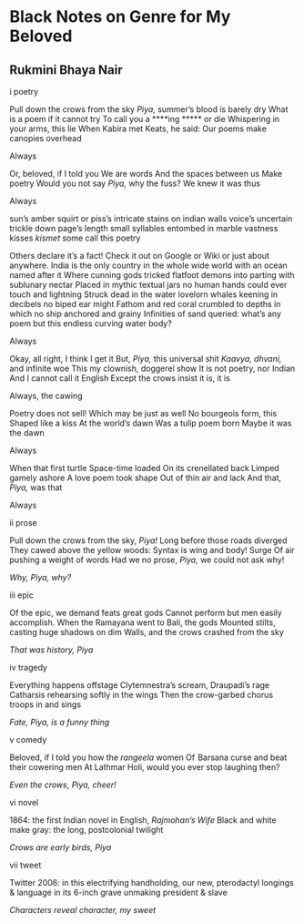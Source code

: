 # Black Notes on Genre for My Beloved
## Rukmini Bhaya Nair
i poetry

Pull down the crows from the sky
 _Piya,_ summer’s blood is barely dry
What is a poem if it cannot try
To call you a ****ing ***** or die
Whispering in your arms, this lie
When Kabira met Keats, he said:
Our poems make canopies overhead

Always

Or, beloved, if I told you
We are words
And the spaces between us
Make poetry
Would you not say
 _Piya,_ why the fuss?
We knew it was thus

Always

sun’s
amber
squirt
or
piss’s
intricate
stains
on
indian
walls
voice’s
uncertain
trickle
down
page’s
length
small
syllables
entombed
in
marble
vastness
kisses
 _kismet_
some
call
this
poetry

Others declare it’s a fact! Check it out on Google or Wiki or just about
anywhere.
India is the only country in the whole wide world with an ocean named after it
Where cunning gods tricked flatfoot demons into parting with sublunary nectar
Placed in mythic textual jars no human hands could ever touch and lightning
Struck dead in the water lovelorn whales keening in decibels no biped ear
might
Fathom and red coral crumbled to depths in which no ship anchored and grainy
Infinities of sand queried: what’s any poem but this endless curving water
body?

Always

Okay, all right, I think I get it
But, _Piya,_ this universal shit
 _Kaavya, dhvani,_ and infinite woe
This my clownish, doggerel show
It is not poetry, nor Indian
And I cannot call it English
Except the crows insist it is, it is

Always, the cawing

Poetry does not sell!
Which may be just as well
No bourgeois form, this
Shaped like a kiss
At the world’s dawn
Was a tulip poem born
Maybe it was the dawn

Always

When that first turtle
Space-time loaded
On its crenellated back
Limped gamely ashore
A love poem took shape
Out of thin air and lack
And that, _Piya,_ was that

Always

ii prose

Pull down the crows from the sky, _Piya!_
Long before those roads diverged
They cawed above the yellow woods:
Syntax is wing and body! Surge
Of air pushing a weight of words
Had we no prose, _Piya,_ we could not ask why!

 _Why, Piya, why?_

iii epic

Of the epic, we demand feats great gods
Cannot perform but men easily accomplish.
When the Ramayana went to Bali, the gods
Mounted stilts, casting huge shadows on dim
Walls, and the crows crashed from the sky

 _That was history, Piya_

iv tragedy

Everything happens offstage
Clytemnestra’s scream, Draupadi’s rage
Catharsis rehearsing softly in the wings
Then the crow-garbed chorus troops in and sings

 _Fate, Piya, is a funny thing_

v comedy

Beloved, if I told you how the _rangeela_ women
Of  Barsana curse and beat their cowering men
At Lathmar Holi, would you ever stop laughing then?

 _Even the crows, Piya, cheer!_

vi novel

1864: the first Indian novel in English, _Rajmohan’s Wife_
Black and white make gray: the long, postcolonial twilight

 _Crows are early birds, Piya_

vii tweet

Twitter 2006: in this electrifying handholding, our new, pterodactyl longings
& language in its 6-inch grave unmaking president & slave

_Characters reveal character, my sweet_